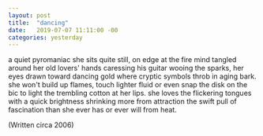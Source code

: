 ```yaml
---
layout: post
title:  "dancing"
date:   2019-07-07 11:11:00 -00
categories: yesterday
---
```



a quiet pyromaniac
she sits quite still, on edge
at the fire
mind tangled around
her old lovers' hands
caressing his guitar
wooing the sparks,
her eyes drawn toward dancing gold
where cryptic symbols throb
in aging bark.
she won't build up flames,
touch lighter fluid
or even snap 
the disk on the bic
to light the
trembling cotton
at her lips.
she
loves the flickering tongues
with a quick brightness
shrinking more from
attraction
the swift pull
of fascination
than she ever has
or ever will
from heat.

(Written circa 2006) 
